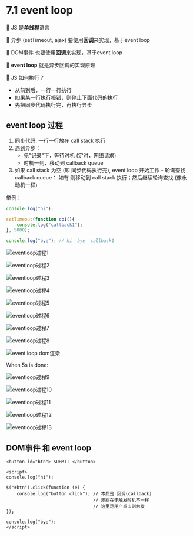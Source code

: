 # 7.1 event loop

🔷 JS 是**单线程**语言

🔷 异步 \(setTimeout, ajax\) 要使用**回调**来实现，基于event loop

🔷 DOM事件 也要使用**回调**来实现，基于event loop

🔶 **event loop** 就是异步回调的实现原理

🔶 JS 如何执行？

* 从前到后，一行一行执行
* 如果某一行执行报错，则停止下面代码的执行
* 先把同步代码执行完，再执行异步

## event loop 过程

1. 同步代码: 一行一行放在 call stack 执行
2. 遇到异步：
   * 先"记录"下，等待时机 \(定时，网络请求\)
   * 时机一到，移动到 callback queue
3. 如果 call stack 为空 \(即 同步代码执行完\), event loop 开始工作 - 轮询查找 callback queue： 如有 则移动到 call stack 执行；然后继续轮询查找 \(像永动机一样\)

举例：

```javascript
console.log("hi");

setTimeout(function cb1(){
    console.log("callback1");
}, 5000);

console.log("bye"); // hi  bye  callback1
```

![eventloop&#x8FC7;&#x7A0B;1](../../.gitbook/assets/eventloop1.png)

![eventloop&#x8FC7;&#x7A0B;2](../../.gitbook/assets/eventloop2.png)

![eventloop&#x8FC7;&#x7A0B;3](../../.gitbook/assets/eventloop3.png)

![eventloop&#x8FC7;&#x7A0B;4](../../.gitbook/assets/eventloop4.png)

![eventloop&#x8FC7;&#x7A0B;5](../../.gitbook/assets/eventloop5.png)

![eventloop&#x8FC7;&#x7A0B;6](../../.gitbook/assets/eventloop6.png)

![eventloop&#x8FC7;&#x7A0B;7](../../.gitbook/assets/eventloop7.png)

![eventloop&#x8FC7;&#x7A0B;8](../../.gitbook/assets/eventloop7.png)

![event loop dom&#x6E32;&#x67D3;](../../.gitbook/assets/eventloop-dom.png)

When 5s is done:

![eventloop&#x8FC7;&#x7A0B;9](../../.gitbook/assets/eventloop9.png)

![eventloop&#x8FC7;&#x7A0B;10](../../.gitbook/assets/eventloop10.png)

![eventloop&#x8FC7;&#x7A0B;11](../../.gitbook/assets/eventloop11.png)

![eventloop&#x8FC7;&#x7A0B;12](../../.gitbook/assets/eventloop12.png)

![eventloop&#x8FC7;&#x7A0B;13](../../.gitbook/assets/eventloop13.png)

## DOM事件 和 event loop

```markup
<button id="btn"> SUBMIT </button>

<script>
console.log("hi");

$("#btn").click(function (e) {
    console.log("button click"); // 本质是 回调(callback) 
                                 // 差别在于触发时机不一样
                                 // 这里是用户点击则触发
});

console.log("bye");
</script>
```

